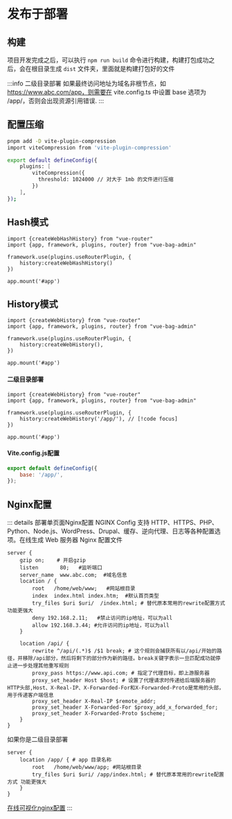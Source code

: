 # 发布于部署

## 构建

项目开发完成之后，可以执行 `npm run build` 命令进行构建，构建打包成功之后，会在根目录生成 `dist` 文件夹，里面就是构建打包好的文件

:::info 二级目录部署
如果最终访问地址为域名非根节点，如 https://www.abc.com/app，则需要在 vite.config.ts 中设置 base 选项为
/app/，否则会出现资源引用错误.
:::

## 配置压缩
```bash
pnpm add -D vite-plugin-compression
import viteCompression from 'vite-plugin-compression'

export default defineConfig({
    plugins: [
        viteCompression({
          threshold: 1024000 // 对大于 1mb 的文件进行压缩
        })
    ],
});

```

## Hash模式

```js{5}
import {createWebHashHistory} from "vue-router"
import {app, framework, plugins, router} from "vue-bag-admin"

framework.use(plugins.useRouterPlugin, {
    history:createWebHashHistory()
})

app.mount('#app')
```

## History模式

```js{5}
import {createWebHistory} from "vue-router"
import {app, framework, plugins, router} from "vue-bag-admin"

framework.use(plugins.useRouterPlugin, {
    history:createWebHistory(),
})

app.mount('#app')
```

#### 二级目录部署

```js{5}
import {createWebHistory} from "vue-router"
import {app, framework, plugins, router} from "vue-bag-admin"

framework.use(plugins.useRouterPlugin, {
    history:createWebHistory('/app/'), // [!code focus]
})

app.mount('#app')
```

#### Vite.config.js配置

```js
export default defineConfig({
    base: '/app/',
});
```

## Nginx配置

::: details 部署单页面Nginx配置
NGINX Config 支持 HTTP、HTTPS、PHP、Python、Node.js、WordPress、Drupal、缓存、逆向代理、日志等各种配置选项。在线生成 Web 服务器
Nginx 配置文件

```nginx configuration
server {
    gzip on;    # 开启gzip
    listen       80;   #监听端口
    server_name  www.abc.com;  #域名信息
    location / {
        root   /home/web/www;   #网站根目录
        index  index.html index.htm;  #默认首页类型
        try_files $uri $uri/  /index.html; # 替代原本常用的rewrite配置方式 功能更强大
        deny 192.168.2.11;   #禁止访问的ip地址，可以为all
        allow 192.168.3.44; #允许访问的ip地址，可以为all
    }
    
    location /api/ {
        rewrite ^/api/(.*)$ /$1 break; # 这个规则会捕获所有以/api/开始的路径，并移除/api部分，然后将剩下的部分作为新的路径。break关键字表示一旦匹配成功就停止进一步处理其他重写规则
        proxy_pass https://www.api.com; # 指定了代理目标，即上游服务器
        proxy_set_header Host $host; # 设置了代理请求时传递给后端服务器的HTTP头部,Host、X-Real-IP、X-Forwarded-For和X-Forwarded-Proto是常用的头部，用于传递客户端信息
        proxy_set_header X-Real-IP $remote_addr;
        proxy_set_header X-Forwarded-For $proxy_add_x_forwarded_for; 
        proxy_set_header X-Forwarded-Proto $scheme;
    }
}
```

如果你是二级目录部署

```nginx configuration
server {
    location /app/ { # app 目录名称
        root   /home/web/www/app; #网站根目录
        try_files $uri $uri/ /app/index.html; # 替代原本常用的rewrite配置方式 功能更强大
    }
}
```

[在线可视化nginx配置](https://www.digitalocean.com/community/tools/nginx?domains.0.routing.index=index.html&domains.0.routing.fallbackHtml=true&global.app.lang=zhCN)
:::
